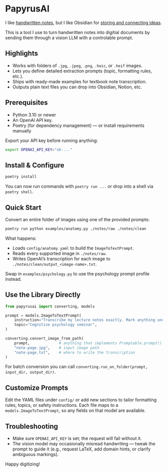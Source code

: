 # PapyrusAI

I like [handwritten notes](https://wianstipp.com/100-books), but I like Obsidian for [storing and connecting ideas](https://www.youtube.com/watch?v=hSTy_BInQs8).

This is a tool I use to turn handwritten notes into digitial documents by sending them through a vision LLM with a controlable prompt.

## Highlights
- Works with folders of `.jpg`, `.jpeg`, `.png`, `.heic`, or `.heif` images.
- Lets you define detailed extraction prompts (topic, formatting rules, etc.).
- Ships with ready-made examples for textbook note transcription.
- Outputs plain text files you can drop into Obsidian, Notion, etc.

## Prerequisites
- Python 3.10 or newer
- An OpenAI API key.
- Poetry (for dependency management) — or install requirements manually

Export your API key before running anything:

```bash
export OPENAI_API_KEY="sk-..."
```

## Install & Configure

```bash
poetry install
```

You can now run commands with `poetry run ...` or drop into a shell via `poetry shell`.

## Quick Start

Convert an entire folder of images using one of the provided prompts:

```bash
poetry run python examples/anatomy.py ./notes/raw ./notes/clean
```

What happens:
- Loads `config/anatomy.yaml` to build the `ImageToTextPrompt`.
- Reads every supported image in `./notes/raw`.
- Writes OpenAI’s transcription for each image to `./notes/clean/output_<image-name>.txt`.

Swap in `examples/psychology.py` to use the psychology prompt profile instead.

## Use the Library Directly

```python
from papyrusai import converting, models

prompt = models.ImageToTextPrompt(
    instruction="Transcribe my lecture notes exactly. Mark anything unclear as [missing-information].",
    topic="Cognitive psychology seminar",
)

converting.convert_image_from_path(
    prompt,             # anything that implements Promptable.prompt()
    "note-page.jpg",    # input image path
    "note-page.txt",    # where to write the transcription
)
```

For batch conversion you can call `converting.run_on_folder(prompt, input_dir, output_dir)`.

## Customize Prompts

Edit the YAML files under `config/` or add new sections to tailor formatting rules, topics, or safety instructions. Each file maps to a `models.ImageToTextPrompt`, so any fields on that model are available.

## Troubleshooting
- Make sure `OPENAI_API_KEY` is set; the request will fail without it.
- The vision model may occasionally misread handwriting — tweak the prompt to guide it (e.g., request LaTeX, add domain hints, or clarify ambiguous markings).

Happy digitizing!
